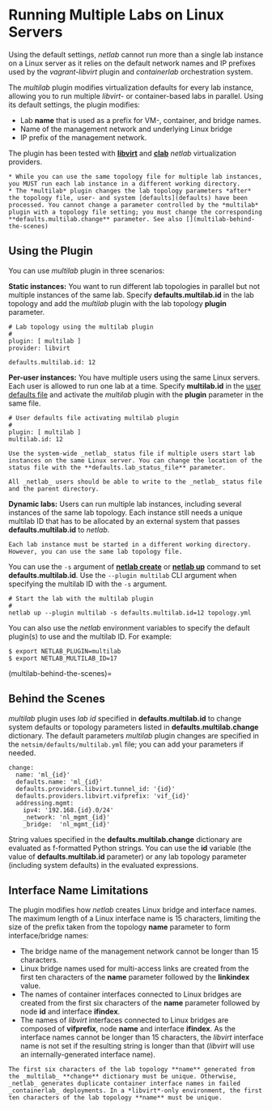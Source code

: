 # Running Multiple Labs on Linux Servers

Using the default settings, *netlab* cannot run more than a single lab instance on a Linux server as it relies on the default network names and IP prefixes used by the *vagrant-libvirt* plugin and *containerlab* orchestration system.

The *multilab* plugin modifies virtualization defaults for every lab instance, allowing you to run multiple *libvirt*- or container-based labs in parallel. Using its default settings, the plugin modifies:

* Lab **name** that is used as a prefix for VM-, container, and bridge names.
* Name of the management network and underlying Linux bridge
* IP prefix of the management network.

The plugin has been tested with **[libvirt](../labs/libvirt.md)** and **[clab](../labs/clab.md)** _netlab_ virtualization providers.

```{warning}
* While you can use the same topology file for multiple lab instances, you MUST run each lab instance in a different working directory.
* The *‌multilab* plugin changes the lab topology parameters *‌after* the topology file, user- and system [defaults](defaults) have been processed. You cannot change a parameter controlled by the *‌multilab* plugin with a topology file setting; you must change the corresponding **defaults.multilab.change** parameter. See also [](multilab-behind-the-scenes)
```

## Using the Plugin

You can use *multilab* plugin in three scenarios:

**Static instances:** You want to run different lab topologies in parallel but not multiple instances of the same lab. Specify **defaults.multilab.id** in the lab topology and add the *multilab* plugin with the lab topology **plugin** parameter.

```
# Lab topology using the multilab plugin
#
plugin: [ multilab ]
provider: libvirt

defaults.multilab.id: 12
```

**Per-user instances:** You have multiple users using the same Linux servers. Each user is allowed to run one lab at a time. Specify **multilab.id** in the [user defaults file](../defaults.md) and activate the *multilab* plugin with the **plugin** parameter in the same file.

```
# User defaults file activating multilab plugin
#
plugin: [ multilab ]
multilab.id: 12
```

```{warning}
Use the system-wide _netlab_ status file if multiple users start lab instances on the same Linux server. You can change the location of the status file with the **‌defaults.lab_status_file** parameter.

All _netlab_ users should be able to write to the _netlab_ status file and the parent directory.
```

**Dynamic labs:** Users can run multiple lab instances, including several instances of the same lab topology. Each instance still needs a unique multilab ID that has to be allocated by an external system that passes **defaults.multilab.id** to _netlab_.

```{tip}
Each lab instance must be started in a different working directory. However, you can use the same lab topology file.
```

You can use the `-s` argument of **[netlab create](../netlab/create.md)** or **[netlab up](../netlab/up.md)** command to set **defaults.multilab.id**. Use the `--plugin multilab` CLI argument when specifying the multilab ID with the `-s` argument.

```
# Start the lab with the multilab plugin
#
netlab up --plugin multilab -s defaults.multilab.id=12 topology.yml
```

You can also use the _netlab_ environment variables to specify the default plugin(s) to use and the multilab ID. For example:

```
$ export NETLAB_PLUGIN=multilab
$ export NETLAB_MULTILAB_ID=17
```

(multilab-behind-the-scenes)=
## Behind the Scenes

*multilab* plugin uses *lab id* specified in **defaults.multilab.id** to change system defaults or topology parameters listed in **defaults.multilab.change** dictionary. The default parameters *multilab* plugin changes are specified in the `netsim/defaults/multilab.yml` file; you can add your parameters if needed.

```
change:
  name: 'ml_{id}'
  defaults.name: 'ml_{id}'
  defaults.providers.libvirt.tunnel_id: '{id}'
  defaults.providers.libvirt.vifprefix: 'vif_{id}'
  addressing.mgmt:
    ipv4: '192.168.{id}.0/24'
    _network: 'nl_mgmt_{id}'
    _bridge:  'nl_mgmt_{id}'
```

String values specified in the **defaults.multilab.change** dictionary are evaluated as f-formatted Python strings. You can use the **id** variable (the value of **defaults.multilab.id** parameter) or any lab topology parameter (including system defaults) in the evaluated expressions.

## Interface Name Limitations

The plugin modifies how _netlab_ creates Linux bridge and interface names. The maximum length of a Linux interface name is 15 characters, limiting the size of the prefix taken from the topology **name** parameter to form interface/bridge names:

* The bridge name of the management network cannot be longer than 15 characters.
* Linux bridge names used for multi-access links are created from the first ten characters of the **name** parameter followed by the **linkindex** value.
* The names of container interfaces connected to Linux bridges are created from the first six characters of the **name** parameter followed by node **id** and interface **ifindex**.
* The names of *libvirt* interfaces connected to Linux bridges are composed of **vifprefix**, node **name** and interface **ifindex**. As the interface names cannot be longer than 15 characters, the *libvirt* interface name is not set if the resulting string is longer than that (*libvirt* will use an internally-generated interface name).

```{warning}
The first six characters of the lab topology **name** generated from the _multilab_ **change** dictionary must be unique. Otherwise, _netlab_ generates duplicate container interface names in failed _containerlab_ deployments. In a *libvirt*-only environment, the first ten characters of the lab topology **name** must be unique.
```
